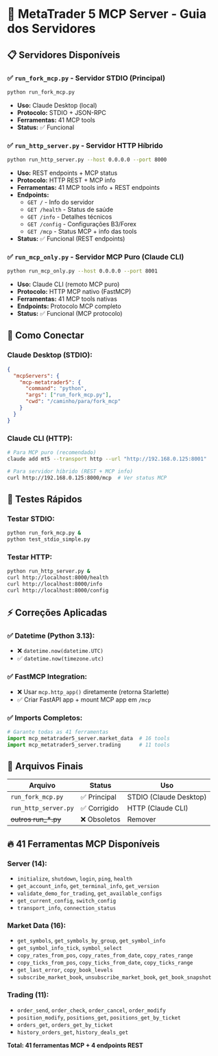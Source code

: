 # 🚀 MetaTrader 5 MCP Server - Guia dos Servidores

## 📋 Servidores Disponíveis

### ✅ **`run_fork_mcp.py`** - Servidor STDIO (Principal)
```bash
python run_fork_mcp.py
```
- **Uso:** Claude Desktop (local)
- **Protocolo:** STDIO + JSON-RPC
- **Ferramentas:** 41 MCP tools
- **Status:** ✅ Funcional

### ✅ **`run_http_server.py`** - Servidor HTTP Híbrido
```bash
python run_http_server.py --host 0.0.0.0 --port 8000
```
- **Uso:** REST endpoints + MCP status
- **Protocolo:** HTTP REST + MCP info
- **Ferramentas:** 41 MCP tools info + REST endpoints
- **Endpoints:**
  - `GET /` - Info do servidor
  - `GET /health` - Status de saúde
  - `GET /info` - Detalhes técnicos
  - `GET /config` - Configurações B3/Forex
  - `GET /mcp` - Status MCP + info das tools
- **Status:** ✅ Funcional (REST endpoints)

### ✅ **`run_mcp_only.py`** - Servidor MCP Puro (Claude CLI)
```bash
python run_mcp_only.py --host 0.0.0.0 --port 8001
```
- **Uso:** Claude CLI (remoto MCP puro)
- **Protocolo:** HTTP MCP nativo (FastMCP)
- **Ferramentas:** 41 MCP tools nativas
- **Endpoints:** Protocolo MCP completo
- **Status:** ✅ Funcional (MCP protocolo)

## 🔧 Como Conectar

### Claude Desktop (STDIO):
```json
{
  "mcpServers": {
    "mcp-metatrader5": {
      "command": "python",
      "args": ["run_fork_mcp.py"],
      "cwd": "/caminho/para/fork_mcp"
    }
  }
}
```

### Claude CLI (HTTP):
```bash
# Para MCP puro (recomendado)
claude add mt5 --transport http --url "http://192.168.0.125:8001"

# Para servidor híbrido (REST + MCP info)  
curl http://192.168.0.125:8000/mcp  # Ver status MCP
```

## 🧪 Testes Rápidos

### Testar STDIO:
```bash
python run_fork_mcp.py &
python test_stdio_simple.py
```

### Testar HTTP:
```bash
python run_http_server.py &
curl http://localhost:8000/health
curl http://localhost:8000/info
curl http://localhost:8000/config
```

## ⚡ Correções Aplicadas

### ✅ Datetime (Python 3.13):
- ❌ `datetime.now(datetime.UTC)` 
- ✅ `datetime.now(timezone.utc)`

### ✅ FastMCP Integration:
- ❌ Usar `mcp.http_app()` diretamente (retorna Starlette)
- ✅ Criar FastAPI app + mount MCP app em `/mcp`

### ✅ Imports Completos:
```python
# Garante todas as 41 ferramentas
import mcp_metatrader5_server.market_data  # 16 tools
import mcp_metatrader5_server.trading      # 11 tools
```

## 🎯 Arquivos Finais

| Arquivo | Status | Uso |
|---------|--------|-----|
| `run_fork_mcp.py` | ✅ Principal | STDIO (Claude Desktop) |
| `run_http_server.py` | ✅ Corrigido | HTTP (Claude CLI) |
| ~~outros run_*.py~~ | ❌ Obsoletos | Remover |

## 🔥 41 Ferramentas MCP Disponíveis

### Server (14):
- `initialize`, `shutdown`, `login`, `ping`, `health`
- `get_account_info`, `get_terminal_info`, `get_version`
- `validate_demo_for_trading`, `get_available_configs`
- `get_current_config`, `switch_config`
- `transport_info`, `connection_status`

### Market Data (16):
- `get_symbols`, `get_symbols_by_group`, `get_symbol_info`
- `get_symbol_info_tick`, `symbol_select`
- `copy_rates_from_pos`, `copy_rates_from_date`, `copy_rates_range`
- `copy_ticks_from_pos`, `copy_ticks_from_date`, `copy_ticks_range`
- `get_last_error`, `copy_book_levels`
- `subscribe_market_book`, `unsubscribe_market_book`, `get_book_snapshot`

### Trading (11):
- `order_send`, `order_check`, `order_cancel`, `order_modify`
- `position_modify`, `positions_get`, `positions_get_by_ticket`
- `orders_get`, `orders_get_by_ticket`
- `history_orders_get`, `history_deals_get`

**Total: 41 ferramentas MCP + 4 endpoints REST**